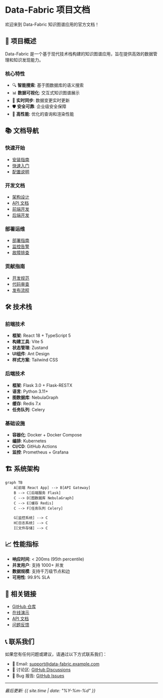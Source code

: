 # Data-Fabric 项目文档

欢迎来到 Data-Fabric 知识图谱应用的官方文档！

## 🚀 项目概述

Data-Fabric 是一个基于现代技术栈构建的知识图谱应用，旨在提供高效的数据管理和知识发现能力。

### 核心特性

- 🔍 **智能搜索**: 基于图数据库的语义搜索
- 📊 **数据可视化**: 交互式知识图谱展示
- 🔄 **实时同步**: 数据变更实时更新
- 🛡️ **安全可靠**: 企业级安全保障
- 🎯 **高性能**: 优化的查询和渲染性能

## 📚 文档导航

### 快速开始
- [安装指南](./installation.md)
- [快速入门](./quick-start.md)
- [配置说明](./configuration.md)

### 开发文档
- [架构设计](./architecture.md)
- [API 文档](./api.md)
- [前端开发](./frontend.md)
- [后端开发](./backend.md)

### 部署运维
- [部署指南](./deployment.md)
- [监控告警](./monitoring.md)
- [故障排查](./troubleshooting.md)

### 贡献指南
- [开发规范](./contributing.md)
- [代码审查](./code-review.md)
- [发布流程](./release.md)

## 🛠️ 技术栈

### 前端技术
- **框架**: React 18 + TypeScript 5
- **构建工具**: Vite 5
- **状态管理**: Zustand
- **UI组件**: Ant Design
- **样式方案**: Tailwind CSS

### 后端技术
- **框架**: Flask 3.0 + Flask-RESTX
- **语言**: Python 3.11+
- **图数据库**: NebulaGraph
- **缓存**: Redis 7.x
- **任务队列**: Celery

### 基础设施
- **容器化**: Docker + Docker Compose
- **编排**: Kubernetes
- **CI/CD**: GitHub Actions
- **监控**: Prometheus + Grafana

## 🏗️ 系统架构

```mermaid
graph TB
    A[前端 React App] --> B[API Gateway]
    B --> C[后端服务 Flask]
    C --> D[图数据库 NebulaGraph]
    C --> E[缓存 Redis]
    C --> F[任务队列 Celery]
    
    G[监控系统] --> C
    H[日志系统] --> C
    I[文件存储] --> C
```

## 📈 性能指标

- **响应时间**: < 200ms (95th percentile)
- **并发用户**: 支持 1000+ 并发
- **数据规模**: 支持千万级节点和边
- **可用性**: 99.9% SLA

## 🔗 相关链接

- [GitHub 仓库](https://github.com/aime4eve/Data-Fabric)
- [在线演示](https://demo.data-fabric.example.com)
- [API 文档](https://api.data-fabric.example.com/docs)
- [问题反馈](https://github.com/aime4eve/Data-Fabric/issues)

## 📞 联系我们

如果您有任何问题或建议，请通过以下方式联系我们：

- 📧 Email: support@data-fabric.example.com
- 💬 讨论区: [GitHub Discussions](https://github.com/aime4eve/Data-Fabric/discussions)
- 🐛 Bug 报告: [GitHub Issues](https://github.com/aime4eve/Data-Fabric/issues)

---

*最后更新: {{ site.time | date: "%Y-%m-%d" }}*